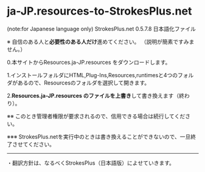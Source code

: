 # ja-JP.resources-to-StrokesPlus.net
(note:for Japanese language only) StrokesPlus.net  0.5.7.8 日本語化ファイル

※ 自信のある人と**必要性のある人だけ**進めてください。 （説明が簡素ですみません。）

0.本サイトからResources.ja-JP.resources をダウンロードします。

1.インストールフォルダにHTML,Plug-Ins,Resources,runtimesと4つのフォルダがあるので、Resourcesのフォルダを選択して開きます。

2.**Resources.ja-JP.resources のファイルを上書き**して書き換えます（終わり）。

※※ このとき管理者権限が要求されるので、信用できる場合は続行してください。

※※※ StrokesPlus.netを実行中のときは書き換えることができないので、一旦終了させてください。

-------
・翻訳方針は、なるべくStrokesPlus（日本語版）によせていきます。
